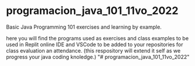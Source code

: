 # programacion_java_101_11vo_2022
Basic Java Programming 101 exercises and learning by example.

here you will find the programs used as exercises and class examples to be used in Replit online IDE and VSCode to be added to your repositories for class evaluation an attendance. 
(this respository will extend it self as we progress your java coding knoledge.)
"# programacion_java_101_11vo_2022" 
